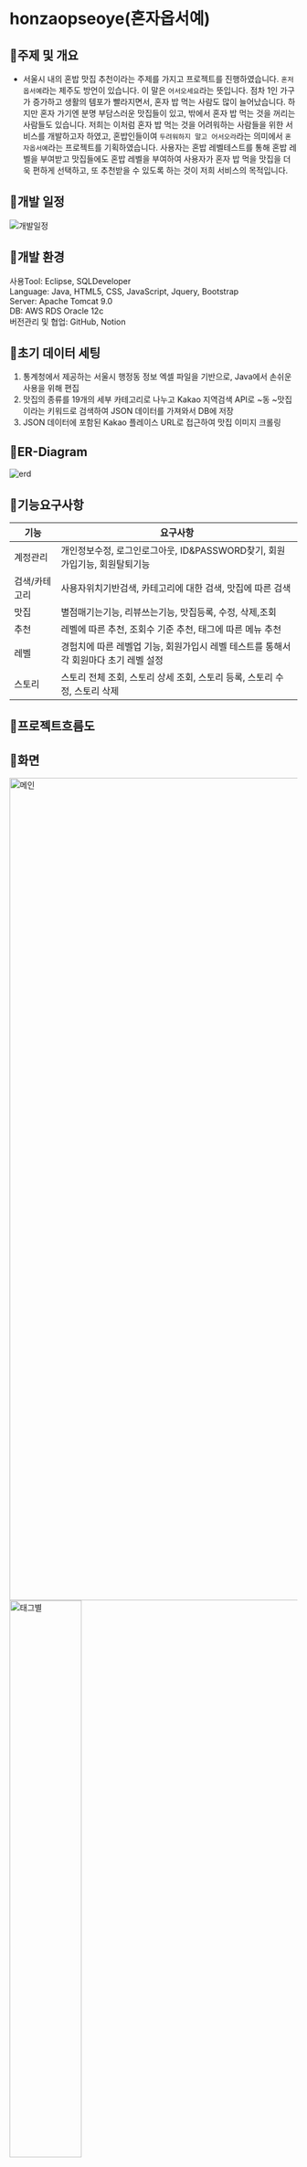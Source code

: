 # honzaopseoye(혼자옵서예)
## :pushpin:주제 및 개요
- 서울시 내의 혼밥 맛집 추천이라는 주제를 가지고 프로젝트를 진행하였습니다. `혼저옵서예`라는 제주도 방언이 있습니다. 이 말은  `어서오세요`라는 뜻입니다. 점차 1인 가구가 증가하고 생활의 템포가 빨라지면서, 혼자 밥 먹는 사람도 많이 늘어났습니다. 하지만 혼자 가기엔 분명 부담스러운 맛집들이 있고, 밖에서 혼자 밥 먹는 것을 꺼리는 사람들도 있습니다. 저희는 이처럼 혼자 밥 먹는 것을 어려워하는 사람들을 위한 서비스를 개발하고자 하였고, 혼밥인들이여 `두려워하지 말고 어서오라`라는 의미에서 `혼자옵서예`라는 프로젝트를 기획하였습니다. 사용자는 혼밥 레벨테스트를 통해 혼밥 레벨을 부여받고 맛집들에도 혼밥 레벨을 부여하여 사용자가 혼자 밥 먹을 맛집을 더욱 편하게 선택하고, 또 추천받을 수 있도록 하는 것이 저희 서비스의 목적입니다. 
## :pushpin:개발 일정
![개발일정](https://user-images.githubusercontent.com/69083280/138586686-8d15fb72-c369-4d14-9839-f75080f1b716.png)
## :pushpin:개발 환경
사용Tool: Eclipse, SQLDeveloper<br>
Language: Java, HTML5, CSS, JavaScript, Jquery, Bootstrap<br>
Server: Apache Tomcat 9.0<br>
DB: AWS RDS Oracle 12c<br>
버전관리 및 협업: GitHub, Notion
## :pushpin:초기 데이터 세팅
1. 통계청에서 제공하는 서울시 행정동 정보 엑셀 파일을 기반으로, Java에서 손쉬운 사용을 위해 편집
2. 맛집의 종류를 19개의 세부 카테고리로 나누고 Kakao 지역검색 API로 ~동 ~맛집이라는 키워드로 검색하여 JSON 데이터를 가져와서 DB에 저장
3. JSON 데이터에 포함된 Kakao 플레이스 URL로 접근하여 맛집 이미지 크롤링
## :pushpin:ER-Diagram
![erd](https://user-images.githubusercontent.com/69083280/138587425-3e65fc53-1b05-4a20-828f-c99cfd8f2e5c.PNG)
## :pushpin:기능요구사항 
|기능|요구사항|
|----|------|
|계정관리|개인정보수정, 로그인로그아웃, ID&PASSWORD찾기, 회원가입기능, 회원탈퇴기능|
|검색/카테고리|사용자위치기반검색, 카테고리에 대한 검색, 맛집에 따른 검색 |
|맛집|별점매기는기능, 리뷰쓰는기능, 맛집등록, 수정, 삭제,조회|
|추천|레벨에 따른 추천, 조회수 기준 추천, 태그에 따른 메뉴 추천|
|레벨|경험치에 따른 레벨업 기능, 회원가입시 레벨 테스트를 통해서 각 회원마다 초기 레벨 설정|
|스토리|스토리 전체 조회, 스토리 상세 조회, 스토리 등록, 스토리 수정, 스토리 삭제|
## :pushpin:프로젝트흐름도 
## :pushpin:화면 
<img width="1440" alt="메인" src="https://user-images.githubusercontent.com/76465997/138592778-154d7ca9-bec2-49c4-bf1f-2cc661556f66.png">
<img width="50%" alt="태그별" src="https://user-images.githubusercontent.com/76465997/138592769-09e8ce35-60b2-40d6-9e3a-3518214020f4.png">
<img width="1440" alt="레벨별" src="https://user-images.githubusercontent.com/76465997/138592776-0a664b7e-09eb-44c7-b361-4b82297751ad.png">
<img width="50%" alt="관리자맛집" src="https://user-images.githubusercontent.com/76465997/138592765-a4c3eb35-188c-4372-b6a2-6ca59b75f93d.png">


